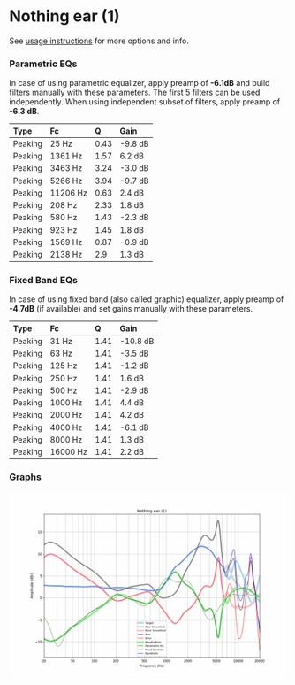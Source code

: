 # Nothing ear (1)
See [usage instructions](https://github.com/jaakkopasanen/AutoEq#usage) for more options and info.

### Parametric EQs
In case of using parametric equalizer, apply preamp of **-6.1dB** and build filters manually
with these parameters. The first 5 filters can be used independently.
When using independent subset of filters, apply preamp of **-6.3 dB**.

| Type    | Fc       |    Q | Gain    |
|:--------|:---------|:-----|:--------|
| Peaking | 25 Hz    | 0.43 | -9.8 dB |
| Peaking | 1361 Hz  | 1.57 | 6.2 dB  |
| Peaking | 3463 Hz  | 3.24 | -3.0 dB |
| Peaking | 5266 Hz  | 3.94 | -9.7 dB |
| Peaking | 11206 Hz | 0.63 | 2.4 dB  |
| Peaking | 208 Hz   | 2.33 | 1.8 dB  |
| Peaking | 580 Hz   | 1.43 | -2.3 dB |
| Peaking | 923 Hz   | 1.45 | 1.8 dB  |
| Peaking | 1569 Hz  | 0.87 | -0.9 dB |
| Peaking | 2138 Hz  | 2.9  | 1.3 dB  |

### Fixed Band EQs
In case of using fixed band (also called graphic) equalizer, apply preamp of **-4.7dB**
(if available) and set gains manually with these parameters.

| Type    | Fc       |    Q | Gain     |
|:--------|:---------|:-----|:---------|
| Peaking | 31 Hz    | 1.41 | -10.8 dB |
| Peaking | 63 Hz    | 1.41 | -3.5 dB  |
| Peaking | 125 Hz   | 1.41 | -1.2 dB  |
| Peaking | 250 Hz   | 1.41 | 1.6 dB   |
| Peaking | 500 Hz   | 1.41 | -2.9 dB  |
| Peaking | 1000 Hz  | 1.41 | 4.4 dB   |
| Peaking | 2000 Hz  | 1.41 | 4.2 dB   |
| Peaking | 4000 Hz  | 1.41 | -6.1 dB  |
| Peaking | 8000 Hz  | 1.41 | 1.3 dB   |
| Peaking | 16000 Hz | 1.41 | 2.2 dB   |

### Graphs
![](./Nothing%20ear%20(1).png)